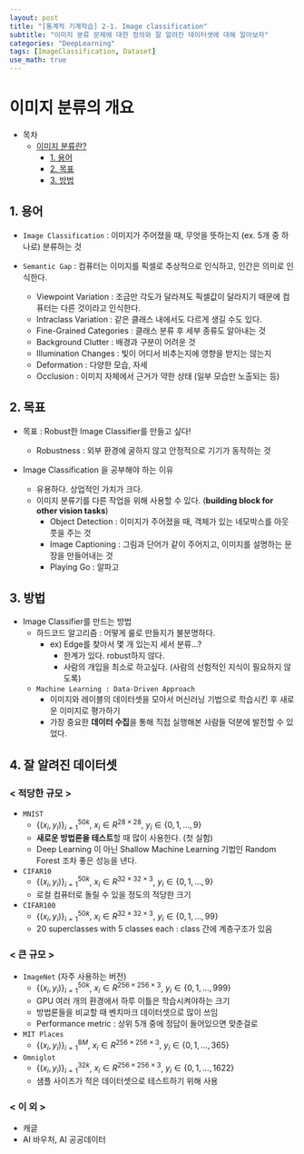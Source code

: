 ```yaml
---
layout: post
title: "[통계적 기계학습] 2-1. Image classification"
subtitle: "이미지 분류 문제에 대한 정의와 잘 알려진 데이터셋에 대해 알아보자"
categories: "DeepLearning"
tags: [ImageClassification, Dataset]
use_math: true
---
```


# 이미지 분류의 개요

- 목차
  - [이미지 분류란?](#이미지-분류의-개요)
    - [1. 용어](#1-용어)
    - [2. 목표](#2-목표)
    - [3. 방법](#3-방법)

## 1. 용어
* `Image Classification` : 이미지가 주어졌을 때, 무엇을 뜻하는지 (ex. 5개 중 하나로) 분류하는 것

* `Semantic Gap` : 컴퓨터는 이미지를 픽셀로 추상적으로 인식하고, 인간은 의미로 인식한다.
  * Viewpoint Variation : 조금만 각도가 달라져도 픽셀값이 달라지기 때문에 컴퓨터는 다른 것이라고 인식한다.
  * Intraclass Variation : 같은 클래스 내에서도 다르게 생길 수도 있다.
  * Fine-Grained Categories : 클래스 분류 후 세부 종류도 알아내는 것
  * Background Clutter : 배경과 구분이 어려운 것
  * Illumination Changes : 빛이 어디서 비추는지에 영향을 받지는 않는지
  * Deformation : 다양한 모습, 자세
  * Occlusion : 이미지 자체에서 근거가 약한 상태 (일부 모습만 노출되는 등)

## 2. 목표
* 목표 : Robust한 Image Classifier를 만들고 싶다!
  * Robustness : 외부 환경에 굴하지 않고 안정적으로 기기가 동작하는 것

* Image Classification 을 공부해야 하는 이유
  * 유용하다. 상업적인 가치가 크다.
  * 이미지 분류기를 다른 작업을 위해 사용할 수 있다. (**building block for other vision tasks**)
    * Object Detection : 이미지가 주어졌을 때, 객체가 있는 네모박스를 아웃풋을 주는 것
    * Image Captioning : 그림과 단어가 같이 주어지고, 이미지를 설명하는 문장을 만들어내는 것
    * Playing Go : 알파고

## 3. 방법
* Image Classifier를 만드는 방법
  * 하드코드 알고리즘 : 어떻게 룰로 만들지가 불분명하다.
    * ex) Edge를 찾아서 몇 개 있는지 세서 분류...?
      * 한계가 있다. robust하지 않다.
      * 사람의 개입을 최소로 하고싶다. (사람의 선험적인 지식이 필요하지 않도록)
  * `Machine Learning : Data-Driven Approach`
    * 이미지와 레이블의 데이터셋을 모아서 머신러닝 기법으로 학습시킨 후 새로운 이미지로 평가하기
    * 가장 중요한 **데이터 수집**을 통해 직접 실행해본 사람들 덕분에 발전할 수 있었다.

## 4. 잘 알려진 데이터셋
### < 적당한 규모 >
* `MNIST`
  * $\{(x_i,y_i)\}^{50k}_{i=1}$, $x_i \in R^{28 \times 28}$, $y_i \in \{0, 1, \dotsc, 9\}$
  * **새로운 방법론을 테스트**할 때 많이 사용한다. (첫 실험)
  * Deep Learning 이 아닌 Shallow Machine Learning 기법인 Random Forest 조차  좋은 성능을 낸다. 
* `CIFAR10`
  * $\{(x_i,y_i)\}^{50k}_{i=1}$, $x_i \in R^{32 \times 32 \times 3}$, $y_i \in \{0, 1, \dotsc, 9\}$
  * 로컬 컴퓨터로 돌릴 수 있을 정도의 적당한 크기
* `CIFAR100`
  * $\{(x_i,y_i)\}^{50k}_{i=1}$, $x_i \in R^{32 \times 32 \times 3}$, $y_i \in \{0, 1, \dotsc, 99\}$
  * 20 superclasses with 5 classes each : class 간에 계층구조가 있음
### < 큰 규모 >
* `ImageNet` (자주 사용하는 버전)
  * $\{(x_i,y_i)\}^{50k}_{i=1}$, $x_i \in R^{256 \times 256 \times 3}$, $y_i \in \{0, 1, \dotsc, 999\}$
  * GPU 여러 개의 환경에서 하루 이틀은 학습시켜야하는 크기
  * 방법론들을 비교할 때 벤치마크 데이터셋으로 많이 쓰임
  * Performance metric : 상위 5개 중에 정답이 들어있으면 맞춘걸로
* `MIT Places`
  * $\{(x_i,y_i)\}^{8M}_{i=1}$, $x_i \in R^{256 \times 256 \times 3}$, $y_i \in \{0, 1, \dotsc, 365\}$
* `Omniglot`
  * $\{(x_i,y_i)\}^{32k}_{i=1}$, $x_i \in R^{256 \times 256 \times 3}$, $y_i \in \{0, 1, \dotsc, 1622\}$
  * 샘플 사이즈가 적은 데이터셋으로 테스트하기 위해 사용
### < 이 외 >
* 캐글
* AI 바우처, AI 공공데이터
